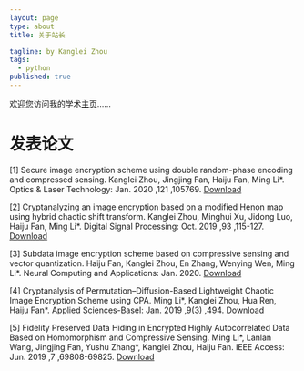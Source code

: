 ```yaml
---
layout: page
type: about
title: 关于站长

tagline: by Kanglei Zhou
tags: 
  - python
published: true
---
```

欢迎您访问我的学术[主页](https://zhoukanglei.github.io/)……

# 发表论文

[1] Secure image encryption scheme using double random-phase encoding and compressed sensing.
Kanglei Zhou, Jingjing Fan, Haiju Fan, Ming Li*. Optics & Laser Technology: Jan. 2020 ,121 ,105769.
[Download](https://sci-hub.tw/https://www.sciencedirect.com/science/article/pii/S0030399219309648)

[2] Cryptanalyzing an image encryption based on a modified Henon map using hybrid chaotic shift transform.
Kanglei Zhou, Minghui Xu, Jidong Luo, Haiju Fan, Ming Li*. Digital Signal Processing: Oct. 2019 ,93 ,115-127.
[Download](https://sci-hub.tw/https://www.sciencedirect.com/science/article/abs/pii/S105120041930106X)

[3] Subdata image encryption scheme based on compressive sensing and vector quantization.
Haiju Fan, Kanglei Zhou, En Zhang, Wenying Wen, Ming Li*. Neural Computing and Applications: Jan. 2020.
[Download](https://sci-hub.ren/https://doi.org/10.1007/s00521-020-04724-x)

[4] Cryptanalysis of Permutation–Diffusion-Based Lightweight Chaotic Image Encryption Scheme using CPA.
Ming Li*, Kanglei Zhou, Hua Ren, Haiju Fan*. Applied Sciences-Basel: Jan. 2019 ,9(3) ,494.
[Download](https://sci-hub.tw/10.3390/app9030494)

[5] Fidelity Preserved Data Hiding in Encrypted Highly Autocorrelated Data Based on Homomorphism and Compressive Sensing.
Ming Li*, Lanlan Wang, Jingjing Fan, Yushu Zhang*, Kanglei Zhou, Haiju Fan. IEEE Access: Jun. 2019 ,7 ,69808-69825.
[Download](https://sci-hub.tw/https://ieeexplore.ieee.org/document/8723333)

